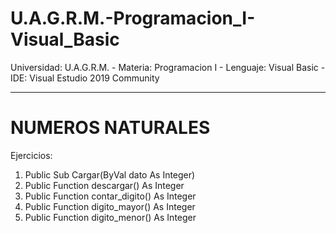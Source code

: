 # U.A.G.R.M.-Programacion_I-Visual_Basic
Universidad: U.A.G.R.M. - Materia: Programacion I - Lenguaje: Visual Basic - IDE: Visual Estudio 2019 Community

***************************************************************************************************************
# NUMEROS NATURALES 

Ejercicios:

1. Public Sub Cargar(ByVal dato As Integer)
2. Public Function descargar() As Integer
3. Public Function contar_digito() As Integer
4. Public Function digito_mayor() As Integer
5. Public Function digito_menor() As Integer